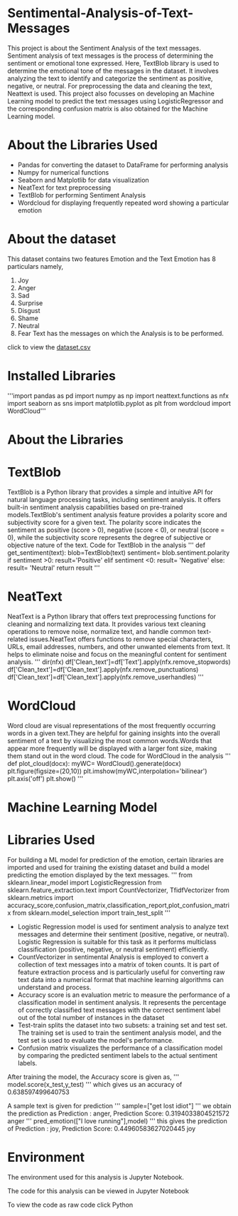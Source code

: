 # Sentimental-Analysis-of-Text-Messages
This project is about the Sentiment Analysis of the text messages. Sentiment analysis of text messages is the process of determining the sentiment or emotional tone expressed. Here, TextBlob library is used to determine the emotional tone of the messages in the dataset. It involves analyzing the text to identify and categorize the sentiment as positive, negative, or neutral. For preprocessing the data and cleaning the text, Neattext is used. This project also focusses on developing an Machine Learning model to predict the text messages using LogisticRegressor and the corresponding confusion matrix is also obtained for the Machine Learning model.
# About the Libraries Used
- Pandas for converting the dataset to DataFrame for performing analysis
- Numpy for numerical functions
- Seaborn and Matplotlib for data visualization
- NeatText for text preprocessing
- TextBlob for performing Sentiment Analysis
- Wordcloud for displaying frequently repeated word showing a particular emotion
# About the dataset
This dataset contains two features Emotion and the Text
Emotion has 8 particulars namely,

1. Joy
2. Anger
3. Sad
4. Surprise
5. Disgust
6. Shame
7. Neutral
8. Fear Text has the messages on which the Analysis is to be performed.

click to view the [dataset.csv](url)
# Installed Libraries

'''import pandas as pd
import numpy as np
import neattext.functions as nfx
import seaborn as sns
import matplotlib.pyplot as plt
from wordcloud import WordCloud'''
# About the Libraries
# TextBlob
TextBlob is a Python library that provides a simple and intuitive API for natural language processing tasks, including sentiment analysis. It offers built-in sentiment analysis capabilities based on pre-trained models.TextBlob's sentiment analysis feature provides a polarity score and subjectivity score for a given text. The polarity score indicates the sentiment as positive (score > 0), negative (score < 0), or neutral (score = 0), while the subjectivity score represents the degree of subjective or objective nature of the text. Code for TextBlob in the analysis
'''
    def get_sentiment(text):
       blob=TextBlob(text)
       sentiment= blob.sentiment.polarity
      if sentiment >0:
          result='Positive'
      elif sentiment <0:
          result= 'Negative'
      else:
          result= 'Neutral'
    return result
  '''
# NeatText
NeatText is a Python library that offers text preprocessing functions for cleaning and normalizing text data. It provides various text cleaning operations to remove noise, normalize text, and handle common text-related issues.NeatText offers functions to remove special characters, URLs, email addresses, numbers, and other unwanted elements from text. It helps to eliminate noise and focus on the meaningful content for sentiment analysis.
'''
dir(nfx)
df['Clean_text']=df['Text'].apply(nfx.remove_stopwords)
df['Clean_text']=df['Clean_text'].apply(nfx.remove_punctuations)
df['Clean_text']=df['Clean_text'].apply(nfx.remove_userhandles)
'''
# WordCloud
Word cloud are visual representations of the most frequently occurring words in a given text.They are helpful for gaining insights into the overall sentiment of a text by visualizing the most common words.Words that appear more frequently will be displayed with a larger font size, making them stand out in the word cloud. The code for WordCloud in the analysis
'''
def plot_cloud(docx):
  myWC= WordCloud().generate(docx)
  plt.figure(figsize=(20,10))
  plt.imshow(myWC,interpolation='bilinear')
  plt.axis('off')
  plt.show()
  '''
# Machine Learning Model
# Libraries Used
For building a ML model for prediction of the emotion, certain libraries are imported and used for training the existing dataset and build a model predicting the emotion displayed by the text messages.
'''
  from sklearn.linear_model import LogisticRegression
  from sklearn.feature_extraction.text import CountVectorizer, TfidfVectorizer
  from sklearn.metrics import accuracy_score,confusion_matrix,classification_report,plot_confusion_matrix
  from sklearn.model_selection import train_test_split
  '''
- Logistic Regression model is used for sentiment analysis to analyze text messages and determine their sentiment (positive, negative, or neutral). Logistic Regression is suitable for this task as it performs multiclass classification (positive, negative, or neutral sentiment) efficiently.
- CountVectorizer in sentimental Analysis is employed to convert a collection of text messages into a matrix of token counts. It is part of feature extraction process and is particularly useful for converting raw text data into a numerical format that machine learning algorithms can understand and process.
- Accuracy score is an evaluation metric to measure the performance of a classification model in sentiment analysis. It represents the percentage of correctly classified text messages with the correct sentiment label out of the total number of instances in the dataset
- Test-train splits the dataset into two subsets: a training set and test set. The training set is used to train the sentiment analysis model, and the test set is used to evaluate the model's performance.
- Confusion matrix visualizes the performance of a classification model by comparing the predicted sentiment labels to the actual sentiment labels.

After training the model, the Accuracy score is given as,
'''
  model.score(x_test,y_test)
  '''
which gives us an accuracy of 0.638597499640753

A sample text is given for prediction
'''
  sample=["get lost idiot"]
  '''
we obtain the prediction as Prediction : anger, Prediction Score: 0.3194033804521572 anger
'''
  pred_emotion(["I love running"],model)
'''
this gives the prediction of Prediction : joy, Prediction Score: 0.44960583627020445 joy

# Environment
The environment used for this analysis is Jupyter Notebook.

The code for this analysis can be viewed in Jupyter Notebook

To view the code as raw code click Python
